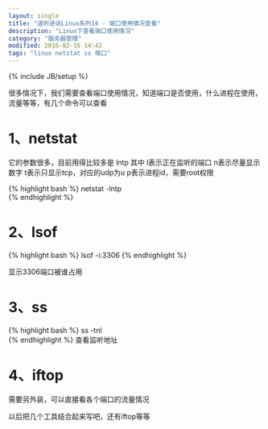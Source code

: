 ```yaml
---
layout: single
title: "道听途说Linux系列14 - 端口使用情况查看"
description: "Linux下查看端口使用情况"
category: "服务器管理"
modified: 2016-02-16 14:42
tags: "linux netstat ss 端口"
---
```

{% include JB/setup %}

很多情况下，我们需要查看端口使用情况，知道端口是否使用，什么进程在使用，流量等等，有几个命令可以查看

# 1、netstat
它的参数很多，目前用得比较多是 lntp
其中 
l表示正在监听的端口
n表示尽量显示数字
t表示只显示tcp，对应的udp为u
p表示进程id，需要root权限

{% highlight bash %}
netstat -lntp  
{% endhighlight  %}

# 2、lsof

{% highlight bash %}
lsof -i:3306
{% endhighlight  %}

显示3306端口被谁占用

# 3、ss

{% highlight bash %}
ss -tnl  
{% endhighlight  %}
查看监听地址

# 4、iftop

需要另外装，可以直接看各个端口的流量情况

以后把几个工具结合起来写吧，还有iftop等等